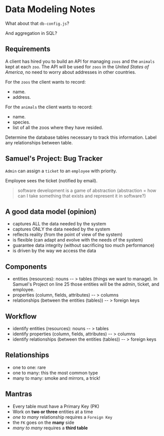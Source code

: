 # Data Modeling Notes

What about that `db-config.js`?

And aggregation in SQL?

## Requirements

A client has hired you to build an API for managing `zoos` and the `animals` kept at each `zoo`. The API will be used for `zoos` in the _United States of America_, no need to worry about addresses in other countries.

For the `zoos` the client wants to record:

- name.
- address.

For the `animals` the client wants to record:

- name.
- species.
- list of all the zoos where they have resided.

Determine the database tables necessary to track this information.
Label any relationships between table.

## Samuel's Project: Bug Tracker

`Admin` can assign a `ticket` to an `employee` with priority.

Employee sees the ticket (notified by email).

> software development is a game of abstraction (abstraction = how can I take something that exists and represent it in software?)

## A good data model (opinion)

- captures ALL the data needed by the system
- captures ONLY the data needed by the system
- reflects reality (from the point of view of the system)
- is flexible (can adapt and evolve with the needs of the system)
- guarantee data integrity (without sacrificing too much performance)
- is driven by the way we access the data

## Components

- entities (resources): nouns -- > tables (things we want to manage). In Samuel's Project on line 25 those entities will be the admin, ticket, and employee.
- properties (column, fields, attributes) -- > columns
- relationships (between the entities (tables)) -- > foreign keys 

## Workflow

- identify entities (resources): nouns -- > tables
- identify properties (column, fields, attributes) -- > columns
- identify relationships (between the entities (tables)) -- > foreign keys 

## Relationships

- one to one: rare
- one to many: this the most common type
- many to many: smoke and mirrors, a trick!

## Mantras

- Every table must have a Primary Key (PK)
- Work on **two or three** entities at a time
- _one to many_ relationship requires a `Foreign Key`
- the `FK` goes on the **many** side
- _many to many_ requires a **third table**